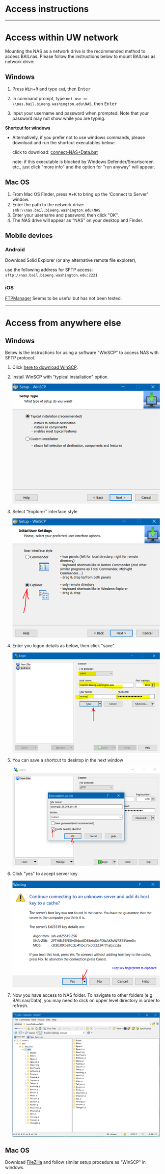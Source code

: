 Access instructions
======
---
# Access within UW network

Mounting the NAS as a network drive is the recommended method to access BAILnas.
Please follow the instructions below to mount BAILnas as network drive:

## Windows

1. Press <kbd>Win</kbd>+<kbd>R</kbd> and type `cmd`, then <kbd>Enter</kbd>

2. In command prompt, type `net use n: \\nas.bail.bioeng.washington.edu\NAS`, then <kbd>Enter</kbd>

3. Input your username and password when prompted. Note that your password may not show while you are typing.


**Shortcut for windows**

* Alternatively, if you prefer not to use windows commands, please download and run the shortcut executables below:

    click to download: <a href="https://uwbail.github.io/BAILnas/res/connect-NAS+Data.bat" download>connect-NAS+Data.bat</a>

    note: if this executable is blocked by Windows Defender/Smartscreen etc., just click "more info" and the option for "run anyway" will appear.

## Mac OS 


1. From Mac OS Finder, press <kbd>⌘</kbd>+<kbd>K</kbd> to bring up the ‘Connect to Server’ window.
2. Enter the path to the network drive:  `smb:\\nas.bail.bioeng.washington.edu\NAS`.
3. Enter your username and password, then click "OK".
4. The NAS drive will appear as "NAS" on your desktop and Finder.

## Mobile devices

### Android

Download Solid Explorer (or any alternative remote file explorer),

use the following address for SFTP access: `sftp://nas.bail.bioeng.washington.edu:2221`

### iOS

[FTPManager](https://itunes.apple.com/us/app/ftpmanager-ftp-sftp-client/id525959186?mt=8) Seems to be useful but has not been tested.

---

# Access from anywhere else

## Windows

Below is the instructions for using a software "WinSCP" to access NAS with SFTP protocol.

1. Click [here to download WinSCP](https://winscp.net/eng/download.php).

2. Install WinSCP with "typical installation" option.

    ![winscp2](./res/winscp/2.PNG)

3. Select "Explorer" interface style

    ![winscp3](/res/winscp/3.PNG)

4. Enter you logon details as below, then click "save"

    ![winscp4](/res/winscp/4.PNG)

5. You can save a shortcut to desktop in the next window

    ![winscp5](/res/winscp/5.PNG)

6. Click "yes" to accept server key

    ![winscp6](/res/winscp/6.PNG)

7. Now you have access to NAS folder. To navigate to other folders (e.g. BAILnas/Data), you may need to click on upper level directory in order to refresh.

    ![winscp7](/res/winscp/7.PNG)

## Mac OS

Download [FileZilla](https://filezilla-project.org/download.php?platform=osx) and follow similar setup procedure as "WinSCP" in windows.